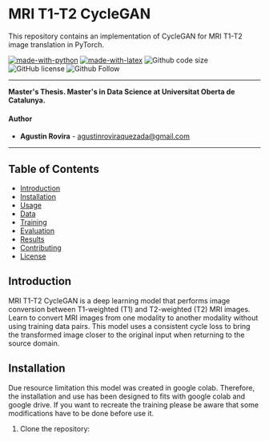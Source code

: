 # MRI T1-T2 CycleGAN
This repository contains an implementation of CycleGAN for MRI T1-T2 image translation in PyTorch.


[![made-with-python](https://img.shields.io/badge/Coded%20with-Python-21496b.svg?style=for-the-badge&logo=Python)](https://www.python.org/)
[![made-with-latex](https://img.shields.io/badge/Documented%20with-LaTeX-4c9843.svg?style=for-the-badge&logo=Latex)](https://www.latex-project.org/)
![Github code size](https://img.shields.io/github/languages/code-size/atinrov/MRI_T1_T2_CycleGAN?style=for-the-badge&logo=Github)
![GitHub license](https://img.shields.io/github/license/atinrov/MRI_T1_T2_CycleGAN?style=for-the-badge&logo=Github)
![Github Follow](https://img.shields.io/github/followers/atinrov?style=social&label=Follow)


***********

**Master's Thesis. Master's in Data Science at Universitat Oberta de Catalunya.**

#### Author
* **Agustin Rovira** - [agustinroviraquezada@gmail.com](mailto:agustinroviraquezada@gmail.com)


***********

## Table of Contents

- [Introduction](#introduction)
- [Installation](#installation)
- [Usage](#usage)
- [Data](#data)
- [Training](#training)
- [Evaluation](#evaluation)
- [Results](#results)
- [Contributing](#contributing)
- [License](#license)

## Introduction

MRI T1-T2 CycleGAN is a deep learning model that performs image conversion between T1-weighted (T1) and T2-weighted (T2) MRI images. Learn to convert MRI images from one modality to another modality without using training data pairs. This model uses a consistent cycle loss to bring the transformed image closer to the original input when returning to the source domain. 

## Installation

Due resource limitation this model was created in google colab. Therefore, the installation and use has been designed to fits with google colab and google drive. If you want to recreate the training please be aware that some modifications have to be done before use it. 

1. Clone the repository:

